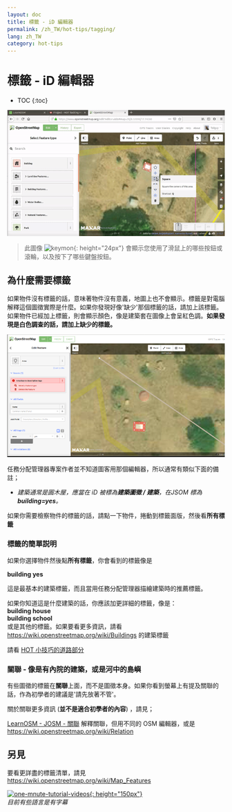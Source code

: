 ```yaml
---
layout: doc
title: 標籤 - iD 編輯器
permalink: /zh_TW/hot-tips/tagging/
lang: zh_TW
category: hot-tips
---
```


標籤 - iD 編輯器
============

- TOC
{:toc}

![tagging][]

> 此圖像 ![keymon]{: height="24px"} 會顯示您使用了滑鼠上的哪些按鈕或滾輪，以及按下了哪些鍵盤按鈕。  

為什麼需要標籤
-------------------

如果物件沒有標籤的話，意味著物件沒有意義，地圖上也不會顯示。標籤是對電腦解釋這個圖徵實際是什麼。如果你發現好像'缺少'那個標籤的話，請加上該標籤。如果物件已經加上標籤，則會顯示顏色，像是建築套在圖像上會呈紅色調。**如果發現是白色調查的話，請加上缺少的標籤。**  

![tagged-building][]  

 任務分配管理器專案作者並不知道圖客用那個編輯器，所以通常有類似下面的備註；  

- *建築通常是圓木屋，應當在 iD 被標為**建築圖徵 / 建築**，在JSOM 標為 **building=yes**。*  

如果你需要檢察物件的標籤的話，請點一下物件，捲動到標籤面版，然後看**所有標籤**

### 標籤的簡單説明 ###

如果你選擇物件然後點**所有標籤**，你會看到的標籤像是  

**building    yes**  

這是最基本的建築標籤，而且當用任務分配管理器描繪建築時的推薦標籤。  

如果你知道這是什麼建築的話，你應該加更詳細的標籤，像是：  
  **building   house**  
  **building   school**  
或是其他的標籤。如果要看更多資訊，請看 <https://wiki.openstreetmap.org/wiki/Buildings> 的建築標籤  

請看 [HOT 小技巧的道路部分](/zh-TW/hot-tips/highways/)  

### 關聯 - 像是有內院的建築，或是河中的島嶼 ###

有些圖徵的標籤在**關聯**上面，而不是圖徵本身。如果你看到螢幕上有提及關聯的話，作為初學者的建議是'請先放著不管'。  

關於關聯更多資訊 (**並不是適合初學者的內容**) ，請見；  

[LearnOSM - JOSM - 關聯](/zh-TW/josm/josm-relations/) 解釋關聯，但用不同的 OSM 編輯器，或是  
<https://wiki.openstreetmap.org/wiki/Relation>

另見  
---------

要看更詳盡的標籤清單，請見 <https://wiki.openstreetmap.org/wiki/Map_Features>  

[![one-mnute-tutorial-videos]{: height="150px"}](https://www.youtube.com/playlist?list=PLb9506_-6FMHZ3nwn9heri3xjQKrSq1hN "Humanitarian OpenStreetMap Team - 一分鐘教學影片")  
*目前有些語言是有字幕*  





[tagging]:/images/hot-tips/tagging.gif
[keymon]:/images/hot-tips/keymon.png
[tagged-building]:/images/hot-tips/tagged-building.png
[one-mnute-tutorial-videos]: /images/hot-tips/one-mnute-tutorial-videos.png "HOT 一分鐘教學影片"